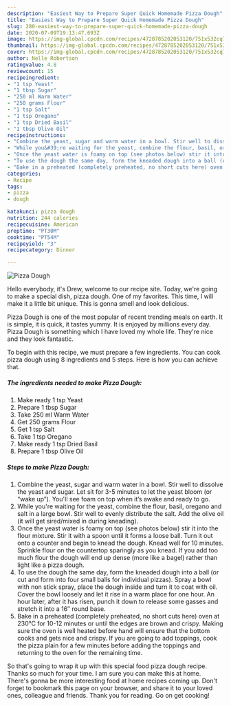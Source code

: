 ```yaml
---
description: "Easiest Way to Prepare Super Quick Homemade Pizza Dough"
title: "Easiest Way to Prepare Super Quick Homemade Pizza Dough"
slug: 280-easiest-way-to-prepare-super-quick-homemade-pizza-dough
date: 2020-07-09T19:13:47.693Z
image: https://img-global.cpcdn.com/recipes/4728785202053120/751x532cq70/pizza-dough-recipe-main-photo.jpg
thumbnail: https://img-global.cpcdn.com/recipes/4728785202053120/751x532cq70/pizza-dough-recipe-main-photo.jpg
cover: https://img-global.cpcdn.com/recipes/4728785202053120/751x532cq70/pizza-dough-recipe-main-photo.jpg
author: Nelle Robertson
ratingvalue: 4.8
reviewcount: 15
recipeingredient:
- "1 tsp Yeast"
- "1 tbsp Sugar"
- "250 ml Warm Water"
- "250 grams Flour"
- "1 tsp Salt"
- "1 tsp Oregano"
- "1 tsp Dried Basil"
- "1 tbsp Olive Oil"
recipeinstructions:
- "Combine the yeast, sugar and warm water in a bowl. Stir well to dissolve the yeast and sugar. Let sit for 3-5 minutes to let the yeast bloom (or “wake up”). You&#39;ll see foam on top when it’s awake and ready to go."
- "While you&#39;re waiting for the yeast, combine the flour, basil, oregano and salt in a large bowl. Stir well to evenly distribute the salt. Add the olive oil (it will get sired/mixed in during kneading)."
- "Once the yeast water is foamy on top (see photos below) stir it into the flour mixture. Stir it with a spoon until it forms a loose ball. Turn it out onto a counter and begin to knead the dough. Knead well for 10 minutes. Sprinkle flour on the countertop sparingly as you knead. If you add too much flour the dough will end up dense (more like a bagel) rather than light like a pizza dough."
- "To use the dough the same day, form the kneaded dough into a ball (or cut and form into four small balls for individual pizzas). Spray a bowl with non stick spray, place the dough inside and turn it to coat with oil. Cover the bowl loosely and let it rise in a warm place for one hour. An hour later, after it has risen, punch it down to release some gasses and stretch it into a 16″ round base."
- "Bake in a preheated (completely preheated, no short cuts here) oven at 230°C for 10-12 minutes or until the edges are brown and crispy. Making sure the oven is well heated before hand will ensure that the bottom cooks and gets nice and crispy. If you are going to add toppings, cook the pizza plain for a few minutes before adding the toppings and returning to the oven for the remaining time."
categories:
- Recipe
tags:
- pizza
- dough

katakunci: pizza dough 
nutrition: 244 calories
recipecuisine: American
preptime: "PT30M"
cooktime: "PT54M"
recipeyield: "3"
recipecategory: Dinner

---
```



![Pizza Dough](https://img-global.cpcdn.com/recipes/4728785202053120/751x532cq70/pizza-dough-recipe-main-photo.jpg)

Hello everybody, it's Drew, welcome to our recipe site. Today, we're going to make a special dish, pizza dough. One of my favorites. This time, I will make it a little bit unique. This is gonna smell and look delicious.

Pizza Dough is one of the most popular of recent trending meals on earth. It is simple, it is quick, it tastes yummy. It is enjoyed by millions every day. Pizza Dough is something which I have loved my whole life. They're nice and they look fantastic.




To begin with this recipe, we must prepare a few ingredients. You can cook pizza dough using 8 ingredients and 5 steps. Here is how you can achieve that.

<!--inarticleads1-->

##### The ingredients needed to make Pizza Dough:

1. Make ready 1 tsp Yeast
1. Prepare 1 tbsp Sugar
1. Take 250 ml Warm Water
1. Get 250 grams Flour
1. Get 1 tsp Salt
1. Take 1 tsp Oregano
1. Make ready 1 tsp Dried Basil
1. Prepare 1 tbsp Olive Oil




<!--inarticleads2-->

##### Steps to make Pizza Dough:

1. Combine the yeast, sugar and warm water in a bowl. Stir well to dissolve the yeast and sugar. Let sit for 3-5 minutes to let the yeast bloom (or “wake up”). You&#39;ll see foam on top when it’s awake and ready to go.
1. While you&#39;re waiting for the yeast, combine the flour, basil, oregano and salt in a large bowl. Stir well to evenly distribute the salt. Add the olive oil (it will get sired/mixed in during kneading).
1. Once the yeast water is foamy on top (see photos below) stir it into the flour mixture. Stir it with a spoon until it forms a loose ball. Turn it out onto a counter and begin to knead the dough. Knead well for 10 minutes. Sprinkle flour on the countertop sparingly as you knead. If you add too much flour the dough will end up dense (more like a bagel) rather than light like a pizza dough.
1. To use the dough the same day, form the kneaded dough into a ball (or cut and form into four small balls for individual pizzas). Spray a bowl with non stick spray, place the dough inside and turn it to coat with oil. Cover the bowl loosely and let it rise in a warm place for one hour. An hour later, after it has risen, punch it down to release some gasses and stretch it into a 16″ round base.
1. Bake in a preheated (completely preheated, no short cuts here) oven at 230°C for 10-12 minutes or until the edges are brown and crispy. Making sure the oven is well heated before hand will ensure that the bottom cooks and gets nice and crispy. If you are going to add toppings, cook the pizza plain for a few minutes before adding the toppings and returning to the oven for the remaining time.




So that's going to wrap it up with this special food pizza dough recipe. Thanks so much for your time. I am sure you can make this at home. There's gonna be more interesting food at home recipes coming up. Don't forget to bookmark this page on your browser, and share it to your loved ones, colleague and friends. Thank you for reading. Go on get cooking!
